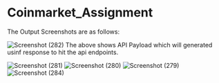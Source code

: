 # Coinmarket_Assignment
The Output Screenshots are as follows:

![Screenshot (282)](https://github.com/eswar2604/Coinmarket_Assignment/assets/26858322/6e058356-fe7d-41fb-9899-cbccb05e41df)
The above shows API Payload which will generated usinf response to hit the api endpoints.

![Screenshot (281)](https://github.com/eswar2604/Coinmarket_Assignment/assets/26858322/be3a9bc1-106e-4807-acb8-b5432f08e159)
![Screenshot (280)](https://github.com/eswar2604/Coinmarket_Assignment/assets/26858322/8dfae731-abed-4366-b700-e758f34af8a9)
![Screenshot (279)](https://github.com/eswar2604/Coinmarket_Assignment/assets/26858322/83553052-30c3-4aa2-8d0b-87e89b78f76c)
![Screenshot (284)](https://github.com/eswar2604/Coinmarket_Assignment/assets/26858322/eae91725-a890-4847-a1d1-1425db4d24d0)
